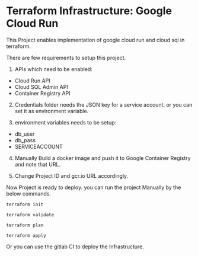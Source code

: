# Terraform Infrastructure: Google Cloud Run 
This Project enables implementation of google cloud run and cloud sql in terraform.

There are few requirements to setup this project.
1) APIs which need to be enabled:
- Cloud Run API
- Cloud SQL Admin API
- Container Registry API

2) Credentials folder needs the JSON key for a service account. or you can set it as environment variable.

3) environment variables needs to be setup:
- db_user
- db_pass
- SERVICEACCOUNT

4) Manually Build a docker image and push it to Google Container Registry and note that URL.

5) Change Project ID and gcr.io URL accordingly.

Now Project is ready to deploy.
you can run the project Manually by the below commands.

`terraform init`

`terraform validate`

`terraform plan`

`terraform apply`

Or you can use the gitlab CI to deploy the Infrastructure.
